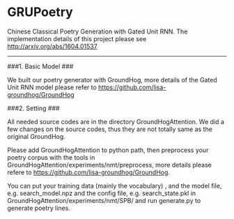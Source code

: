 # GRUPoetry
Chinese Classical Poetry Generation with Gated Unit RNN. The implementation details of this project please see <http://arxiv.org/abs/1604.01537>

----------------------------------
###1. Basic Model ###

We built our poetry generator with GroundHog, more details of the Gated Unit RNN model please refer to <https://github.com/lisa-groundhog/GroundHog>

###2. Setting ###

All needed source codes are in the directory GroundHogAttention. We did a few changes on the source codes, thus they are not totally same as the original GroundHog.

Please add GroundHogAttention to python path, then preprocess your poetry corpus with the tools in GroundHogAttention/experiments/nmt/preprocess, more details please refere to <https://github.com/lisa-groundhog/GroundHog>.

You can put your training data (mainly the vocabulary) , and the model file, e.g. search_model.npz and the config file, e.g. search_state.pkl in GroundHogAttention/experiments/nmt/SPB/ and run generate.py to generate poetry lines.